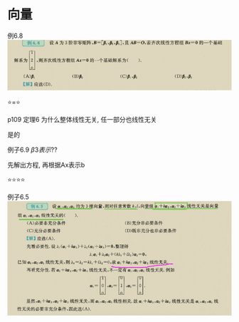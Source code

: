 # 向量

例6.8 ![20221010153747](https://raw.githubusercontent.com/Logible/Image/main/note_image/20221010153747.png)

⭐=⭐

p109 定理6 为什么整体线性无关, 任一部分也线性无关

是的

例子6.9 $\beta 3表示??$

先解出方程, 再根据Ax表示b

⭐⭐⭐⭐

例子6.5![20221011104220](https://raw.githubusercontent.com/Logible/Image/main/note_image/20221011104220.png)
